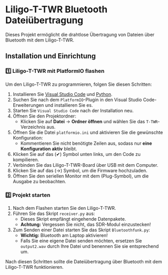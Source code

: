 # Liligo-T-TWR Bluetooth Dateiübertragung

Dieses Projekt ermöglicht die drahtlose Übertragung von Dateien über Bluetooth mit dem Liligo-T-TWR.

## Installation und Einrichtung

### 1️⃣ Liligo-T-TWR mit PlatformIO flashen

Um den Liligo-T-TWR zu programmieren, folgen Sie diesen Schritten:

1. Installieren Sie [Visual Studio Code](https://code.visualstudio.com/) und [Python](https://www.python.org/).
2. Suchen Sie nach dem `PlatformIO`-Plugin in den Visual Studio Code-Erweiterungen und installieren Sie es.
3. Starten Sie `Visual Studio Code` nach der Installation neu.
4. Öffnen Sie den Projektordner:
   - Klicken Sie auf **Datei** → **Ordner öffnen** und wählen Sie das `T-TWR`-Verzeichnis aus.
5. Öffnen Sie die Datei `platformio.ini` und aktivieren Sie die gewünschte Konfiguration:
   - Kommentieren Sie nicht benötigte Zeilen aus, sodass nur **eine Konfiguration aktiv** bleibt.
6. Klicken Sie auf das (✔) Symbol unten links, um den Code zu kompilieren.
7. Verbinden Sie das Liligo-T-TWR-Board über USB mit dem Computer.
8. Klicken Sie auf das (→) Symbol, um die Firmware hochzuladen.
9. Öffnen Sie den seriellen Monitor mit dem (Plug-Symbol), um die Ausgabe zu beobachten.

### 2️⃣ Projekt starten

1. Nach dem Flashen starten Sie den Liligo-T-TWR.
2. Führen Sie das Skript `receiver.py` aus:
   - Dieses Skript empfängt eingehende Datenpakete.
   - **Achtung:** Vergessen Sie nicht, das SDR-Modul einzustecken!
3. Zum Senden einer Datei starten Sie das Skript `Bluetoothfunk.py`:
   - **Wichtig:** Bluetooth am Laptop aktivieren!
   - Falls Sie eine eigene Datei senden möchten, ersetzen Sie `output2.wav` durch Ihre Datei und benennen Sie sie entsprechend um.

Nach diesen Schritten sollte die Dateiübertragung über Bluetooth mit dem Liligo-T-TWR funktionieren.
